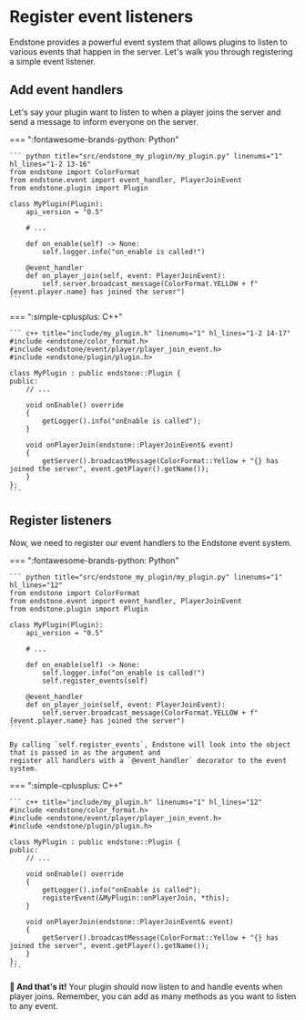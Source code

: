 # Register event listeners

Endstone provides a powerful event system that allows plugins to listen to various events that happen in the
server. Let's walk you through registering a simple event listener.

## Add event handlers

Let's say your plugin want to listen to when a player joins the server and send a message to inform everyone on the
server.

=== ":fontawesome-brands-python: Python"

    ``` python title="src/endstone_my_plugin/my_plugin.py" linenums="1" hl_lines="1-2 13-16"
    from endstone import ColorFormat
    from endstone.event import event_handler, PlayerJoinEvent
    from endstone.plugin import Plugin

    class MyPlugin(Plugin):
        api_version = "0.5"

        # ...

        def on_enable(self) -> None:
            self.logger.info("on_enable is called!")

        @event_handler
        def on_player_join(self, event: PlayerJoinEvent):
            self.server.broadcast_message(ColorFormat.YELLOW + f"{event.player.name} has joined the server")
    ```

=== ":simple-cplusplus: C++"

    ``` c++ title="include/my_plugin.h" linenums="1" hl_lines="1-2 14-17"
    #include <endstone/color_format.h>
    #include <endstone/event/player/player_join_event.h>
    #include <endstone/plugin/plugin.h>

    class MyPlugin : public endstone::Plugin {
    public:
        // ...

        void onEnable() override
        {
            getLogger().info("onEnable is called");
        }
    
        void onPlayerJoin(endstone::PlayerJoinEvent& event)
        {
            getServer().broadcastMessage(ColorFormat::Yellow + "{} has joined the server", event.getPlayer().getName());
        }
    };
    ```

## Register listeners

Now, we need to register our event handlers to the Endstone event system.

=== ":fontawesome-brands-python: Python"

    ``` python title="src/endstone_my_plugin/my_plugin.py" linenums="1" hl_lines="12"
    from endstone import ColorFormat
    from endstone.event import event_handler, PlayerJoinEvent
    from endstone.plugin import Plugin

    class MyPlugin(Plugin):
        api_version = "0.5"

        # ...

        def on_enable(self) -> None:
            self.logger.info("on_enable is called!")
            self.register_events(self)

        @event_handler
        def on_player_join(self, event: PlayerJoinEvent):
            self.server.broadcast_message(ColorFormat.YELLOW + f"{event.player.name} has joined the server")
    ```

    By calling `self.register_events`, Endstone will look into the object that is passed in as the argument and
    register all handlers with a `@event_handler` decorator to the event system.

=== ":simple-cplusplus: C++"

    ``` c++ title="include/my_plugin.h" linenums="1" hl_lines="12"
    #include <endstone/color_format.h>
    #include <endstone/event/player/player_join_event.h>
    #include <endstone/plugin/plugin.h>

    class MyPlugin : public endstone::Plugin {
    public:
        // ...

        void onEnable() override
        {
            getLogger().info("onEnable is called");
            registerEvent(&MyPlugin::onPlayerJoin, *this);
        }
    
        void onPlayerJoin(endstone::PlayerJoinEvent& event)
        {
            getServer().broadcastMessage(ColorFormat::Yellow + "{} has joined the server", event.getPlayer().getName());
        }
    };
    ```

**:partying_face: And that's it!** Your plugin should now listen to and handle events when player joins.
Remember, you can add as many methods as you want to listen to any event.